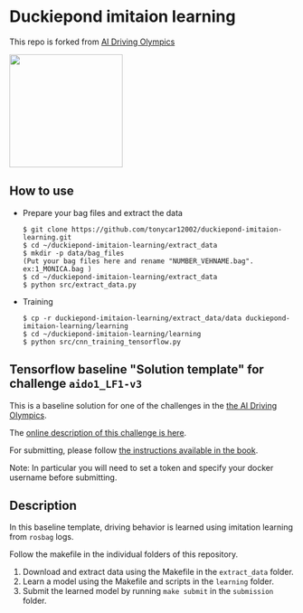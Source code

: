 <!-- do not modify - autogenerated -->
 
# Duckiepond imitaion learning
This repo is forked from [AI Driving Olympics](https://github.com/duckietown/challenge-aido_LF-baseline-IL-logs-tensorflow)

<a href="http://aido.duckietown.org"><img width="200" src="https://www.duckietown.org/wp-content/uploads/2018/07/AIDO-768x512.png"/></a>

## How to use
* Prepare your bag files and extract the data
    ```
    $ git clone https://github.com/tonycar12002/duckiepond-imitaion-learning.git
    $ cd ~/duckiepond-imitaion-learning/extract_data
    $ mkdir -p data/bag_files
    (Put your bag files here and rename "NUMBER_VEHNAME.bag". ex:1_MONICA.bag )
    $ cd ~/duckiepond-imitaion-learning/extract_data
    $ python src/extract_data.py
    ```
* Training
    ```
    $ cp -r duckiepond-imitaion-learning/extract_data/data duckiepond-imitaion-learning/learning
    $ cd ~/duckiepond-imitaion-learning/learning
    $ python src/cnn_training_tensorflow.py
    ```


## Tensorflow baseline "Solution template" for challenge `aido1_LF1-v3`

This is a baseline solution for one of the challenges in the [the AI Driving Olympics](http://aido.duckietown.org/).

The [online description of this challenge is here][online].

For submitting, please follow [the instructions available in the book][book].
 
Note: In particular you will need to set a token and specify your docker username before submitting.  
 
[book]: http://docs.duckietown.org/DT18/AIDO/out/

[online]: https://challenges.duckietown.org/v3/humans/challenges/aido1_LF1-v3

## Description

In this baseline template, driving behavior is learned using imitation learning from `rosbag` logs.

Follow the makefile in the individual folders of this repository. 

1. Download and extract data using the Makefile in the `extract_data` folder. 
2. Learn a model using the Makefile and scripts in the `learning` folder.
3. Submit the learned model by running `make submit` in the `submission` folder. 

